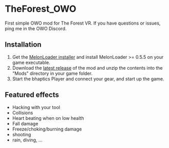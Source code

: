 # TheForest_OWO
First simple OWO mod for The Forest VR. If you have questions or issues, ping me in the OWO Discord.

## Installation
1. Get the [MelonLoader installer](https://melonwiki.xyz/#/?id=automated-installation) and install MelonLoader >= 0.5.5 on your game executable.
2. Download the [latest release](https://github.com/floh-bhaptics/TheForest_OWO/releases/latest/) of the mod and unzip the contents into the "Mods" directory in your game folder.
3. Start the bhaptics Player and connect your gear, and start up the game.

## Featured effects
- Hacking with your tool
- Collisions
- Heart beating when on low health
- Fall damage
- Freeze/choking/burning damage
- shooting
- rain, diving, ...
